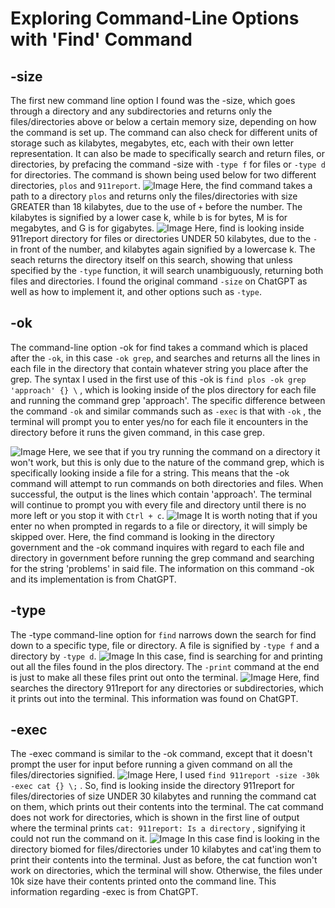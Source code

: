 # Exploring Command-Line Options with 'Find' Command

## -size
The first new command line option I found was the -size, which goes through a directory and any subdirectories and returns only the files/directories above or below a certain memory size, depending on how the command is set up. The command can also check for different units of storage such as kilabytes, megabytes, etc, each with their own letter representation. It can also be made to specifically search and return files, or directories, by prefacing the command -size with `-type f` for files or `-type d` for directories.
The command is shown being used below for two different directories, `plos` and `911report`.
![Image](uno.png)
Here, the find command takes a path to a directory `plos` and returns only the files/directories with size GREATER than 18 kilabytes, due to the use of `+` before the number. The kilabytes is signified by a lower case k, while b is for bytes, M is for megabytes, and G is for gigabytes.
![Image](dos.png)
Here, find is looking inside 911report directory for files or directories UNDER 50 kilabytes, due to the `-` in front of the number, and kilabytes again signified by a lowercase k. The seach returns the directory itself on this search, showing that unless specified by the `-type` function, it will search unambiguously, returning both files and directories. I found the original command `-size` on ChatGPT as well as how to implement it, and other options such as `-type`.

## -ok
The command-line option -ok for find takes a command which is placed after the `-ok`, in this case `-ok grep`, and searches and returns all the lines in each file in the directory that contain whatever string you place after the grep. The syntax I used in the first use of this -ok is `find plos -ok grep 'approach' {} \` , which is looking inside of the plos directory for each file and running the command grep 'approach'. The specific difference between the command `-ok` and similar commands such as `-exec` is that with `-ok` , the terminal will prompt you to enter yes/no for each file it encounters in the directory before it runs the given command, in this case grep.

![Image](tres.png)
Here, we see that if you try running the command on a directory it won't work, but this is only due to the nature of the command grep, which is specifically looking inside a file for a string. This means that the -ok command will attempt to run commands on both directories and files. When successful, the output is the lines which contain 'approach'. The terminal will continue to prompt you with every file and directory until there is no more left or you stop it with `Ctrl + c`.
![Image](cuatro.png)
It is worth noting that if you enter no when prompted in regards to a file or directory, it will simply be skipped over. Here, the find command is looking in the directory government and the -ok command inquires with regard to each file and directory in government before running the grep command and searching for the string 'problems' in said file. The information on this command -ok and its implementation is from ChatGPT.

## -type
The -type command-line option for `find` narrows down the search for find down to a specific type, file or directory. A file is signified by `-type f` and a directory by `-type d`.
![Image](cinco.png)
In this case, find is searching for and printing out all the files found in the plos directory. The `-print` command at the end is just to make all these files print out onto the terminal. 
![Image](seis.png)
Here, find searches the directory 911report for any directories or subdirectories, which it prints out into the terminal. 
This information was found on ChatGPT.
## -exec
The -exec command is similar to the -ok command, except that it doesn't prompt the user for input before running a given command on all the files/directories signified. 
![Image](siete.png)
Here, I used `find 911report -size -30k -exec cat {} \;` . So, find is looking inside the directory 911report for files/directories of size UNDER 30 kilabytes and running the command cat on them, which prints out their contents into the terminal. The cat command does not work for directories, which is shown in the first line of output where the terminal prints `cat: 911report: Is a directory` , signifying it could not run the command on it. 
![Image](ocho.png)
In this case find is looking in the directory biomed for files/directories under 10 kilabytes and cat'ing them to print their contents into the terminal. Just as before, the cat function won't work on directories, which the terminal will show. Otherwise, the files under 10k size have their contents printed onto the command line. This information regarding -exec is from ChatGPT.
